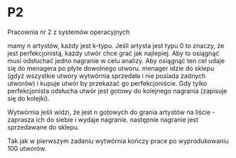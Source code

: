 # P2
Pracownia nr 2 z systemów operacyjnych

mamy n artystów, każdy jest k-typu. Jeśli artysta jest typu 0 to znaczy, że jest perfekcjonistą, każdy utwór chce grać jak najlepiej. Aby to osiągnąć musi odsłuchać jedno nagranie w celu analizy. Aby osiągnąć ten cel udaje się do menagera po płyte dowolnego utworu.
menager idzie do sklepu (gdyż wszystkie utwory wytwórnia sprzedała i nie posiada żadnych utworów) i kupuje utwór by przekazać go perfekcjoniście. Gdy tylko perfekcjonista odsłucha utwór jest gotowy do kolejnego nagrania (zapisuje się do kolejki). 

Wytwórnia jeśli widzi, że jest n gotowych do grania artystów na liście - zaprasza ich do siebie i wydaje nagranie.
następnie nagranie jest sprzedawane do sklepu.

Tak jak w pierwszym zadaniu wytwórnia kończy prace po wyprodukowaniu 100 utworów.
